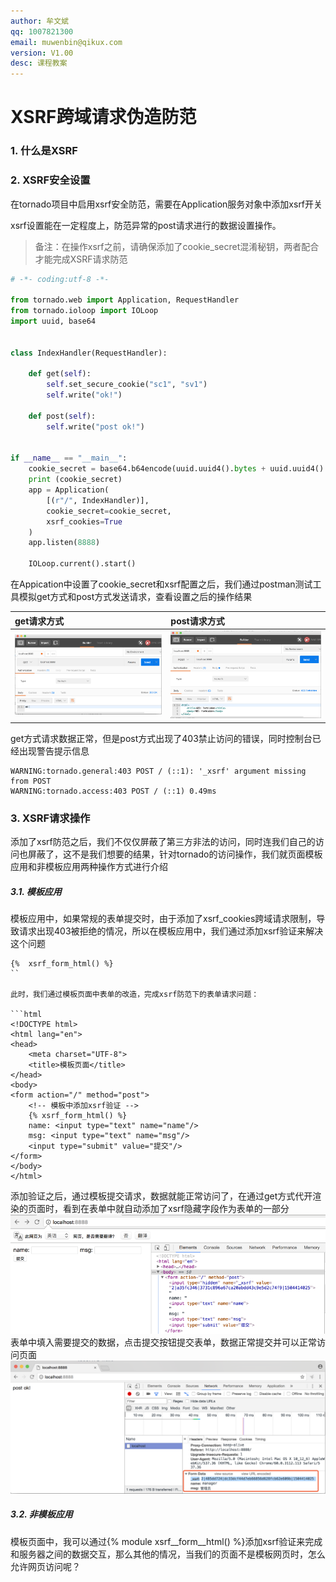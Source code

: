 ```yaml
---
author: 牟文斌
qq: 1007821300
email: muwenbin@qikux.com
version: V1.00
desc: 课程教案
---
```


# XSRF跨域请求伪造防范

### 1. 什么是XSRF

### 2. XSRF安全设置

在tornado项目中启用xsrf安全防范，需要在Application服务对象中添加xsrf开关

xsrf设置能在一定程度上，防范异常的post请求进行的数据设置操作。

> 备注：在操作xsrf之前，请确保添加了cookie\_secret混淆秘钥，两者配合才能完成XSRF请求防范

```python
# -*- coding:utf-8 -*-

from tornado.web import Application, RequestHandler
from tornado.ioloop import IOLoop
import uuid, base64


class IndexHandler(RequestHandler):

    def get(self):
        self.set_secure_cookie("sc1", "sv1")
        self.write("ok!")

    def post(self):
        self.write("post ok!")


if __name__ == "__main__":
    cookie_secret = base64.b64encode(uuid.uuid4().bytes + uuid.uuid4().bytes)
    print (cookie_secret)
    app = Application(
        [(r"/", IndexHandler)],
        cookie_secret=cookie_secret,
        xsrf_cookies=True
    )
    app.listen(8888)

    IOLoop.current().start()
```

在Appication中设置了cookie\_secret和xsrf配置之后，我们通过postman测试工具模拟get方式和post方式发送请求，查看设置之后的操作结果

| get请求方式 | post请求方式 |
| :--- | :--- |
| ![](/assets/get) | ![](/assets/post) |

get方式请求数据正常，但是post方式出现了403禁止访问的错误，同时控制台已经出现警告提示信息

```
WARNING:tornado.general:403 POST / (::1): '_xsrf' argument missing from POST
WARNING:tornado.access:403 POST / (::1) 0.49ms
```

### 3. XSRF请求操作

添加了xsrf防范之后，我们不仅仅屏蔽了第三方非法的访问，同时连我们自己的访问也屏蔽了，这不是我们想要的结果，针对tornado的访问操作，我们就页面模板应用和非模板应用两种操作方式进行介绍

##### 3.1. 模板应用

模板应用中，如果常规的表单提交时，由于添加了xsrf\_cookies跨域请求限制，导致请求出现403被拒绝的情况，所以在模板应用中，我们通过添加xsrf验证来解决这个问题

```
{%  xsrf_form_html() %}
``

此时，我们通过模板页面中表单的改造，完成xsrf防范下的表单请求问题：

```html
<!DOCTYPE html>
<html lang="en">
<head>
    <meta charset="UTF-8">
    <title>模板页面</title>
</head>
<body>
<form action="/" method="post">
    <!-- 模板中添加xsrf验证 -->
    {% xsrf_form_html() %}
    name: <input type="text" name="name"/>
    msg: <input type="text" name="msg"/>
    <input type="submit" value="提交"/>
</form>
</body>
</html>
```

添加验证之后，通过模板提交请求，数据就能正常访问了，在通过get方式代开渲染的页面时，看到在表单中就自动添加了xsrf隐藏字段作为表单的一部分![](/assets/xsrf2)表单中填入需要提交的数据，点击提交按钮提交表单，数据正常提交并可以正常访问页面![](/assets/xsrf1)

##### 3.2. 非模板应用

模板页面中，我可以通过{% module xsrf\__form\__html\(\) %}添加xsrf验证来完成和服务器之间的数据交互，那么其他的情况，当我们的页面不是模板网页时，怎么允许网页访问呢？

